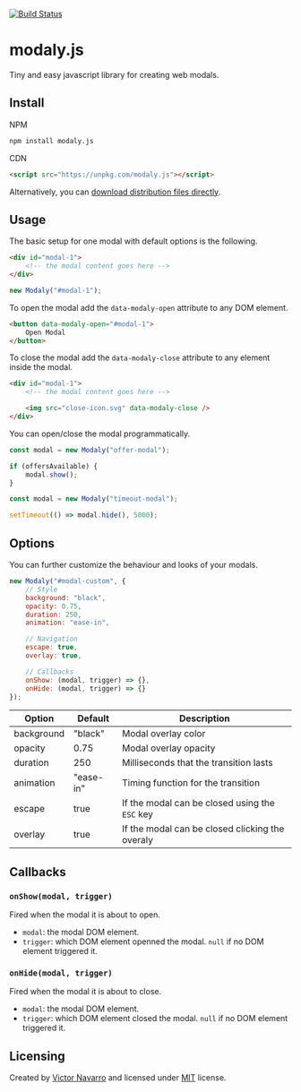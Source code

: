 [![Build Status](https://travis-ci.org/papeloto/modaly.js.svg?branch=master)](https://travis-ci.org/papeloto/modaly.js)

# modaly.js

Tiny and easy javascript library for creating web modals.

## Install
NPM
```sh
npm install modaly.js
```

CDN
```html
<script src="https://unpkg.com/modaly.js"></script>
```

Alternatively, you can [download distribution files directly](https://github.com/papeloto/modaly.js/tree/master/dist).

## Usage

The basic setup for one modal with default options is the following.

```html
<div id="modal-1">
    <!-- the modal content goes here -->
</div>
```

```js
new Modaly("#modal-1");
```

To open the modal add the `data-modaly-open` attribute to any DOM element.

```html
<button data-modaly-open="#modal-1">
    Open Modal
</button>
```

To close the modal add the `data-modaly-close` attribute to any element inside the modal.

```html
<div id="modal-1">
    <!-- the modal content goes here -->

    <img src="close-icon.svg" data-modaly-close />
</div>
```

You can open/close the modal programmatically.

```js
const modal = new Modaly("offer-modal");

if (offersAvailable) {
    modal.show();
}
```

```js
const modal = new Modaly("timeout-modal");

setTimeout(() => modal.hide(), 5000);
```

## Options

You can further customize the behaviour and looks of your modals.

```js
new Modaly("#modal-custom", {
    // Style
    background: "black",
    opacity: 0.75,
    duration: 250,
    animation: "ease-in",

    // Navigation
    escape: true,
    overlay: true,

    // Callbacks
    onShow: (modal, trigger) => {},
    onHide: (modal, trigger) => {}
});
```

| Option     | Default   | Description                                     |
| ---------- | --------- | ----------------------------------------------- |
| background | "black"   | Modal overlay color                             |
| opacity    | 0.75      | Modal overlay opacity                           |
| duration   | 250       | Milliseconds that the transition lasts          |
| animation  | "ease-in" | Timing function for the transition              |
| escape     | true      | If the modal can be closed using the `ESC` key  |
| overlay    | true      | If the modal can be closed clicking the overaly |

## Callbacks
### `onShow(modal, trigger)`
Fired when the modal it is about to open.
- `modal`: the modal DOM element.
- `trigger`: which DOM element openned the modal. `null` if no DOM element triggered it.

### `onHide(modal, trigger)`
Fired when the modal it is about to close.
- `modal`: the modal DOM element.
- `trigger`: which DOM element closed the modal. `null` if no DOM element triggered it.

## Licensing
Created by [Victor Navarro](https://github.com/papeloto/) and licensed under [MIT](https://github.com/papeloto/modaly.js/blob/master/LICENSE) license.
